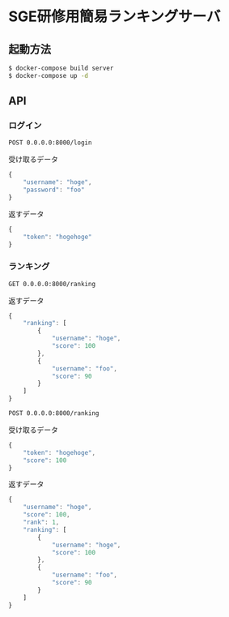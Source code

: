 # SGE研修用簡易ランキングサーバ

## 起動方法

```sh
$ docker-compose build server
$ docker-compose up -d
```

## API

### ログイン
```sh
POST 0.0.0.0:8000/login
```

受け取るデータ

```js
{
	"username": "hoge",
	"password": "foo"
}
```

返すデータ

```js
{
	"token": "hogehoge"
}
```

### ランキング

```sh
GET 0.0.0.0:8000/ranking
```

返すデータ

```js
{
	"ranking": [
		{
			"username": "hoge",
			"score": 100
		},
		{
			"username": "foo",
			"score": 90
		}
	]
}
```

```sh
POST 0.0.0.0:8000/ranking
```

受け取るデータ

```js
{
	"token": "hogehoge",
	"score": 100
}
```

返すデータ

```js
{
	"username": "hoge",
	"score": 100,
	"rank": 1,
	"ranking": [
		{
			"username": "hoge",
			"score": 100
		},
		{
			"username": "foo",
			"score": 90
		}
	]
}
```
